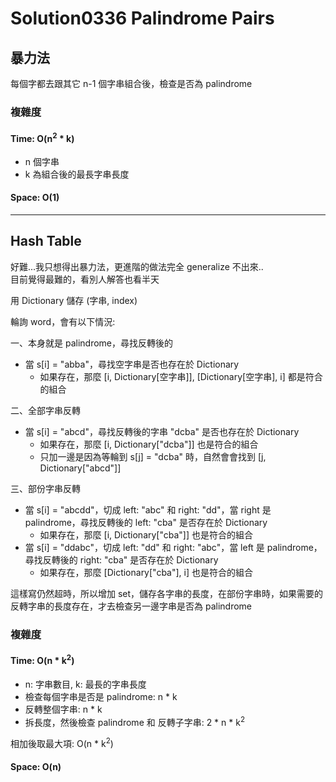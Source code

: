 # Solution0336 Palindrome Pairs

## 暴力法

每個字都去跟其它 n-1 個字串組合後，檢查是否為 palindrome

### 複雜度

#### Time: O(n<sup>2</sup> * k)
- n 個字串
- k 為組合後的最長字串長度

#### Space: O(1)

---

## Hash Table

好難...我只想得出暴力法，更進階的做法完全 generalize 不出來..  
目前覺得最難的，看別人解答也看半天  

用 Dictionary 儲存 (字串, index)  

輪詢 word，會有以下情況:  

一、本身就是 palindrome，尋找反轉後的
- 當 s[i] = "abba"，尋找空字串是否也存在於 Dictionary
  - 如果存在，那麼 [i, Dictionary[空字串]], [Dictionary[空字串], i] 都是符合的組合

二、全部字串反轉  
- 當 s[i] = "abcd"，尋找反轉後的字串 "dcba" 是否也存在於 Dictionary
  - 如果存在，那麼 [i, Dictionary["dcba"]] 也是符合的組合
  - 只加一邊是因為等輪到 s[j] = "dcba" 時，自然會會找到 [j, Dictionary["abcd"]]

三、部份字串反轉  
- 當 s[i] = "abcdd"，切成 left: "abc" 和 right: "dd"，當 right 是 palindrome，尋找反轉後的 left: "cba" 是否存在於 Dictionary
  - 如果存在，那麼 [i, Dictionary["cba"]] 也是符合的組合
- 當 s[i] = "ddabc"，切成 left: "dd" 和 right: "abc"，當 left 是 palindrome，尋找反轉後的 right: "cba" 是否存在於 Dictionary
  - 如果存在，那麼 [Dictionary["cba"], i] 也是符合的組合

這樣寫仍然超時，所以增加 set，儲存各字串的長度，在部份字串時，如果需要的反轉字串的長度存在，才去檢查另一邊字串是否為 palindrome

### 複雜度

#### Time: O(n * k<sup>2</sup>)
- n: 字串數目, k: 最長的字串長度
- 檢查每個字串是否是 palindrome: n * k
- 反轉整個字串: n * k
- 拆長度，然後檢查 palindrome 和 反轉子字串: 2 * n * k<sup>2</sup>

相加後取最大項: O(n * k<sup>2</sup>)

#### Space: O(n)